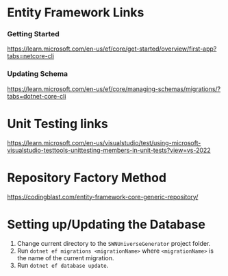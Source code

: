 ﻿# Entity Framework Links
### Getting Started
https://learn.microsoft.com/en-us/ef/core/get-started/overview/first-app?tabs=netcore-cli
### Updating Schema
https://learn.microsoft.com/en-us/ef/core/managing-schemas/migrations/?tabs=dotnet-core-cli

# Unit Testing links
https://learn.microsoft.com/en-us/visualstudio/test/using-microsoft-visualstudio-testtools-unittesting-members-in-unit-tests?view=vs-2022

# Repository Factory Method
https://codingblast.com/entity-framework-core-generic-repository/

# Setting up/Updating the Database
1. Change current directory to the `SWNUniverseGenerator` project folder.
2. Run `dotnet ef migrations <migrationName>` where `<migrationName>` is the name of the current migration.
3. Run `dotnet ef database update`.